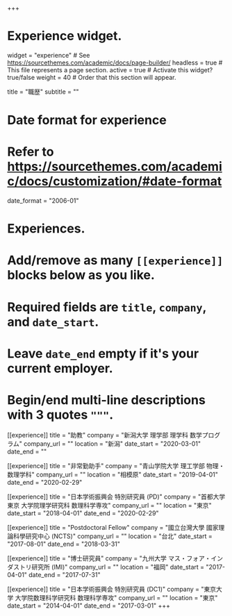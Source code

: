 +++
# Experience widget.
widget = "experience"  # See https://sourcethemes.com/academic/docs/page-builder/
headless = true  # This file represents a page section.
active = true  # Activate this widget? true/false
weight = 40  # Order that this section will appear.

title = "職歴"
subtitle = ""

# Date format for experience
#   Refer to https://sourcethemes.com/academic/docs/customization/#date-format
date_format = "2006-01"

# Experiences.
#   Add/remove as many `[[experience]]` blocks below as you like.
#   Required fields are `title`, `company`, and `date_start`.
#   Leave `date_end` empty if it's your current employer.
#   Begin/end multi-line descriptions with 3 quotes `"""`.
[[experience]]
  title = "助教"
  company = "新潟大学 理学部 理学科 数学プログラム"
  company_url = ""
  location = "新潟"
  date_start = "2020-03-01"
  date_end = ""

[[experience]]
  title = "非常勤助手"
  company = "青山学院大学 理工学部 物理・数理学科"
  company_url = ""
  location = "相模原"
  date_start = "2019-04-01"
  date_end = "2020-02-29"

[[experience]]
  title = "日本学術振興会 特別研究員 (PD)"
  company = "首都大学東京 大学院理学研究科 数理科学専攻"
  company_url = ""
  location = "東京"
  date_start = "2018-04-01"
  date_end = "2020-02-29"

[[experience]]
  title = "Postdoctoral Fellow"
  company = "國立台灣大學 國家理論科學研究中心 (NCTS)"
  company_url = ""
  location = "台北"
  date_start = "2017-08-01"
  date_end = "2018-03-31"

[[experience]]
  title = "博士研究員"
  company = "九州大学 マス・フォア・インダストリ研究所 (IMI)"
  company_url = ""
  location = "福岡"
  date_start = "2017-04-01"
  date_end = "2017-07-31"

[[experience]]
  title = "日本学術振興会 特別研究員 (DC1)"
  company = "東京大学 大学院数理科学研究科 数理科学専攻"
  company_url = ""
  location = "東京"
  date_start = "2014-04-01"
  date_end = "2017-03-01"
+++
